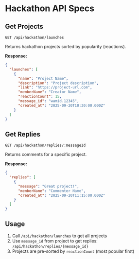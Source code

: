 # Hackathon API Specs

## Get Projects
```
GET /api/hackathon/launches
```

Returns hackathon projects sorted by popularity (reactions).

**Response:**
```json
{
  "launches": [
    {
      "name": "Project Name",
      "description": "Project description",
      "link": "https://project-url.com",
      "memberName": "Creator Name",
      "reactionCount": 15,
      "message_id": "wamid.12345",
      "created_at": "2025-09-20T10:30:00.000Z"
    }
  ]
}
```

## Get Replies
```
GET /api/hackathon/replies/:messageId
```

Returns comments for a specific project.

**Response:**
```json
{
  "replies": [
    {
      "message": "Great project!",
      "memberName": "Commenter Name",
      "created_at": "2025-09-20T11:15:00.000Z"
    }
  ]
}
```

## Usage
1. Call `/api/hackathon/launches` to get all projects
2. Use `message_id` from project to get replies: `/api/hackathon/replies/{message_id}`
3. Projects are pre-sorted by `reactionCount` (most popular first)
